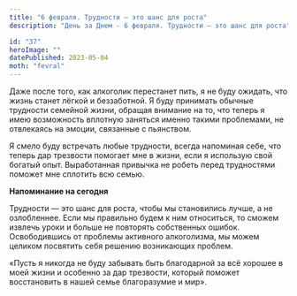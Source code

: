 ```yaml
---
title: "6 февраля. Трудности — это шанс для роста"
description: "День за Днем - 6 февраля. Трудности — это шанс для роста"

id: "37"
heroImage: ""
datePublished: 2023-05-04
moth: "fevral"
---
```


Даже после того, как алкоголик перестанет пить, я не буду ожидать, что жизнь
станет лёгкой и беззаботной. Я буду принимать обычные трудности семейной
жизни, обращая внимание на то, что теперь я имею возможность вплотную заняться
именно такими проблемами, не отвлекаясь на эмоции, связанные с пьянством.

Я смело буду встречать любые трудности, всегда напоминая себе, что теперь дар
трезвости помогает мне в жизни, если я использую свой богатый опыт.
Выработанная привычка не робеть перед трудностями поможет мне сплотить всю
семью.

**Напоминание на сегодня**

Трудности — это шанс для роста, чтобы мы становились лучше, а не озлобленнее.
Если мы правильно будем к ним относиться, то сможем извлечь уроки и больше не
повторять собственных ошибок. Освободившись от проблемы активного алкоголизма,
мы можем целиком посвятить себя решению возникающих проблем.

«Пусть я никогда не буду забывать быть благодарной за всё хорошее в моей жизни
и особенно за дар трезвости, который поможет восстановить в нашей семье
благоразумие и мир».
